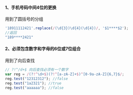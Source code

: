 #### 1、手机号码中间4位的更换

用到了圆括号的分组

```javascript
'18911112421'.replace(/(\d{3})\d{4}(\d{4})/, '$1****$2');
//返回
"189****2421"
```

#### 2、必须包含数字和字母的6位或7位组合

用到了向后查找  

```javascript
// ?!^/d+$ 向后查找必须有一个数字
var reg = /(?!^\d+$)(?!^[a-zA-Z]+$)^[0-9a-zA-Z]{6,7}$/;	
reg.test("12312312"); //false
reg.test("1a2321"); //true
reg.test("aaaaaa"); //false
```